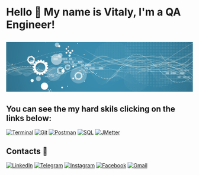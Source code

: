 # Hello 👋 My name is Vitaly, I'm a QA Engineer!


![Header](https://github.com/Vitaly-chek/Vitaly-chek/blob/main/images/1.jpg)
----

## You can see the my hard skils clicking  on the links below:

[![Terminal](https://img.shields.io/badge/Terminal-4296C7?style=for-the-badge&logo=linux&logoColor=000000)](https://github.com/Vitaly-chek/Terminal)
[![Git](https://img.shields.io/badge/Git-4296C7?style=for-the-badge&logo=git)](https://github.com/Vitaly-chek/Git)
[![Postman](https://img.shields.io/badge/Postman-4296C7?style=for-the-badge&logo=postman)](https://github.com/Vitaly-chek/Postman)
[![SQL](https://img.shields.io/badge/SQL-4296C7?style=for-the-badge&logo=postgresql&logoColor=00007C)](https://github.com/Vitaly-chek/SQL)
[![JMetter](https://img.shields.io/badge/JMeter-4296C7?style=for-the-badge&logo=ApacheJMeter&logoColor=000000)](https://github.com/Vitaly-chek/JMeter)


## Contacts 📱

[![LinkedIn](https://img.shields.io/badge/LinkedIn-4296C7?style=for-the-badge&logo=LinkedIn)](https://www.linkedin.com/in/%D0%B2%D0%B8%D1%82%D0%B0%D0%BB%D0%B8%D0%B9-%D0%BA%D1%80%D0%B8%D0%B2%D0%BE%D1%80%D1%83%D1%87%D0%B5%D0%BA-66685b208/)
[![Telegram](https://img.shields.io/badge/Telegram-4296C7?style=for-the-badge&logo=Telegram&logoColor=00007C)](https://t.me/krivoruchekvitaly)
[![Instagram](https://img.shields.io/badge/Instagram-4296C7?style=for-the-badge&logo=Instagram)](https://www.instagram.com/vitaly_chek/)
[![Facebook](https://img.shields.io/badge/Facebook-4296C7?style=for-the-badge&logo=Facebook&logoColor=144FC7)](https://m.facebook.com/krivoruchekvitaly)
[![Gmail](https://img.shields.io/badge/Gmail-42A1C7?style=for-the-badge&logo=Gmail&logoColor=FF0202)](mailto:krivoruchek1@gmail.com)
